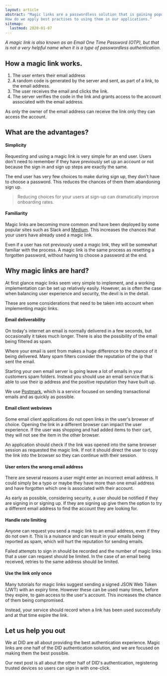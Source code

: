 ```yaml
---
layout: article
abstract: "Magic links are a passwordless solution that is gaining popularity.
How do we apply best practises to using them in our applications."
sitemap:
  lastmod: 2020-01-07
---
```


*A magic link is also known as an Email One Time Password (OTP),
but that is not a very helpful name when it is a type of passwordless authentication.*

## How a magic link works.

1. The user enters their email address
2. A random code is generated by the server and sent, as part of a link, to the email address.
3. The user receives the email and clicks the link.
4. The server verifies the code in the link and grants access to the account associated with the email address.

As only the owner of the email address can receive the link only they can access the account.

## What are the advantages?

#### Simplicity

Requesting and using a magic link is very simple for an end user.
Users don't need to remember if they have previously set up an account or not because the sign in and sign up steps are exactly the same.

The end user has very few choices to make during sign up, they don't have to choose a password.
This reduces the chances of them them abandoning sign up.

> Reducing choices for your users at sign-up can dramatically improve onboarding rates.

#### Familiarity

Magic links are becoming more common and have been deployed by some popular sites such as Slack and [Medium](https://blog.medium.com/signing-in-to-medium-by-email-aacc21134fcd).
This increases the chances that your users have already used a magic link.

Even if a user has not previously used a magic link, they will be somewhat familiar with the process.
A magic link is the same process as resetting a forgotten password, without having to choose a password at the end.

## Why magic links are hard?

At first glance magic links seem very simple to implement,
and a working implementation can be set up relatively easily.
However, as is often the case when balancing user experience and security, the devil is in the detail.

These are some considerations that need to be taken into account when implementing magic links.

#### Email deliverability

On today's internet an email is normally delivered in a few seconds, but occasionally it takes much longer.
There is also the possibility of the email being filtered as spam.

Where your email is sent from makes a huge difference to the chance of it being delivered.
Many spam filters consider the reputation of the ip that sent the email.

Starting your own email server is going leave a lot of emails in your customers spam folders.
Instead you should use an email service that is able to use their ip address and the positive reputation they have built up.

We use [Postmark](postmarkapp.com/), which is a service focused on sending transactional emails and as quickly as possible.

#### Email client webviews

Some email client applications do not open links in the user's browser of choice.
Opening the link in a different browser can impact the user experience.
If the user was shopping and had added items to their cart, they will not see the item in the other browser.

An application should check if the link was opened into the same browser session as requested the magic link.
If not it should direct the user to copy the link into the browser so they can continue with their session.

#### User enters the wrong email address

There are several reasons a user might enter an incorrect email address.
It could simply be a typo or maybe they have more than one email address and have forgotten which one is associated with their account.

As early as possible, considering security, a user should be notified if they are signing in or signing up.
If they are signing up give them the option to try a different email address to find the account they are looking for.

#### Handle rate limiting

Anyone can request you send a magic link to an email address, even if they do not own it.
This is a nuisance and can result in your emails being reported as spam, which will hurt the reputation for sending emails.

Failed attempts to sign in should be recorded and the number of magic links that a user can request should be limited.
In the case of an email being received, retries to the same address should be limited.

#### Use the link only once

Many tutorials for magic links suggest sending a signed JSON Web Token (JWT) with an expiry time.
However these can be used many times, before they expire, to gain access to the user's account.
This increases the chance of them being compromised.

Instead, your service should record when a link has been used successfully and at that time expire the link.

## Let us help you out

We at DID are all about providing the best authentication experience.
Magic links are one half of the DID authentication solution, and we are focused on making them the best possible.

Our next post is all about the other half of DID's authentication, registering trusted devices so users can sign in with one-click.
